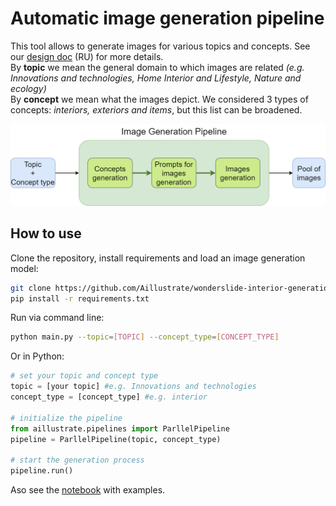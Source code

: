 # Automatic image generation pipeline
This tool allows to generate images for various topics and concepts. See our [design doc](ml_system_design_doc/ML_System_Design_Doc_Image_Generation.md) (RU) for more details.  
By **topic** we mean the general domain to which images are related *(e.g. Innovations and technologies, Home Interior and Lifestyle, Nature and ecology)*    
By **concept** we mean what the images depict. We considered 3 types of concepts: *interiors, exteriors and items*, but this list can be broadened.

![Image Generation Pipeline](image_generation_pipeline.png)

## How to use

Clone the repository, install requirements and load an image generation model:
```bash
git clone https://github.com/Aillustrate/wonderslide-interior-generation
pip install -r requirements.txt
  ```

Run via command line:
```bash
python main.py --topic=[TOPIC] --concept_type=[CONCEPT_TYPE]
```

Or in Python:
```python
# set your topic and concept type
topic = [your topic] #e.g. Innovations and technologies
concept_type = [concept_type] #e.g. interior

# initialize the pipeline
from aillustrate.pipelines import ParllelPipeline
pipeline = ParllelPipeline(topic, concept_type)

# start the generation process
pipeline.run()
```

Aso see the [notebook](https://github.com/Aillustrate/wonderslide-interior-generation/blob/main/notebooks/example.ipynb) with examples.

